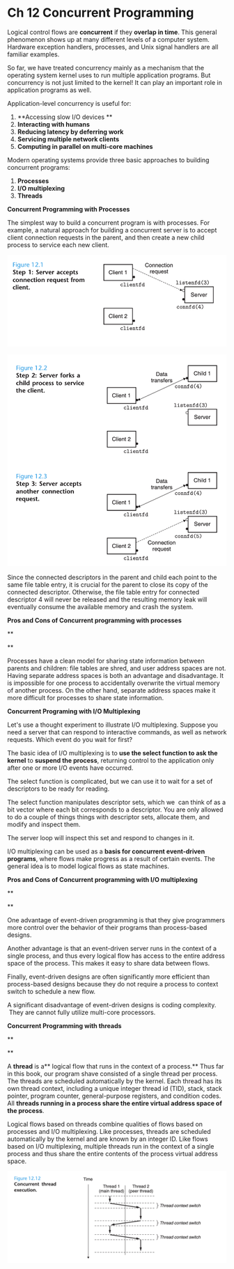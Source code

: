 # Ch 12 Concurrent Programming

Logical control flows are **concurrent** if they **overlap in time**. This general phenomenon shows up at many different levels of a computer system. Hardware exception handlers, processes, and Unix signal handlers are all familiar examples. 

So far, we have treated concurrency mainly as a mechanism that the operating system kernel uses to run multiple application programs. But concurrency is not just limited to the kernel! It can play an important role in application programs as well. 

Application-level concurrency is useful for:

1. **Accessing slow I/O devices **
2. **Interacting with humans**
3. **Reducing latency by deferring work**
4. **Servicing multiple network clients**
5. **Computing in parallel on multi-core machines**

Modern operating systems provide three basic approaches to building concurrent programs:

1. **Processes**
2. **I/O multiplexing**
3. **Threads**

**Concurrent Programming with Processes**

The simplest way to build a concurrent program is with processes. For example, a natural approach for building a concurrent server is to accept client connection requests in the parent, and then create a new child process to service each new client. 

![Screen_Shot_2020-04-30_at_5-53-29_PM.png](image/Screen_Shot_2020-04-30_at_5-53-29_PM.png)

![Screen_Shot_2020-04-30_at_5-53-43_PM.png](image/Screen_Shot_2020-04-30_at_5-53-43_PM.png)

Since the connected descriptors in the parent and child each point to the same file table entry, it is crucial for the parent to close its copy of the connected descriptor. Otherwise, the file table entry for connected descriptor 4 will never be released and the resulting memory leak will eventually consume the available memory and crash the system. 

**Pros and Cons of Concurrent programming with processes**

**

**

Processes have a clean model for sharing state information between parents and children: file tables are shred, and user address spaces are not. Having separate address spaces is both an advantage and disadvantage. It is impossible for one process to accidentally overwrite the virtual memory of another process. On the other hand, separate address spaces make it more difficult for processes to share state information.

**Concurrent Programing with I/O Multiplexing**

Let's use a thought experiment to illustrate I/O multiplexing. Suppose you need a server that can respond to interactive commands, as well as network requests. Which event do you wait for first?

The basic idea of I/O multiplexing is to **use the select function to ask the kernel** to **suspend the process**, returning control to the application only after one or more I/O events have occurred. 

The select function is complicated, but we can use it to wait for a set of descriptors to be ready for reading.

The select function manipulates descriptor sets, which we  can think of as a bit vector where each bit corresponds to a descriptor. You are only allowed to do a couple of things things with descriptor sets, allocate them, and modify and inspect them.

The server loop will inspect this set and respond to changes in it.

I/O multiplexing can be used as a **basis for concurrent event-driven programs**, where flows make progress as a result of certain events. The general idea is to model logical flows as state machines.

**Pros and Cons of Concurrent programming with I/O multiplexing**

**

**

One advantage of event-driven programming is that they give programmers more control over the behavior of their programs than process-based designs. 

Another advantage is that an event-driven server runs in the context of a single process, and thus every logical flow has access to the entire address space of the process. This makes it easy to share data between flows.

Finally, event-driven designs are often significantly more efficient than process-based designs because they do not require a process to context switch to schedule a new flow.

A significant disadvantage of event-driven designs is coding complexity.  They are cannot fully utilize multi-core processors.

**Concurrent Programming with threads**

**

**

A **thread** is a** logical flow that runs in the context of a process.** Thus far in this book, our program shave consisted of a single thread per process. The threads are scheduled automatically by the kernel. Each thread has its own thread context, including a unique integer thread id (TID), stack, stack pointer, program counter, general-purpose registers, and condition codes. All **threads running in a process share the entire virtual address space of the process**.

Logical flows based on threads combine qualities of flows based on processes and I/O multiplexing. Like processes, threads are scheduled automatically by the kernel and are known by an integer ID. Like flows based on I/O multiplexing, multiple threads run in the context of a single process and thus share the entire contents of the process virtual address space.

![Screen_Shot_2020-05-01_at_8-40-26_AM.png](image/Screen_Shot_2020-05-01_at_8-40-26_AM.png)

